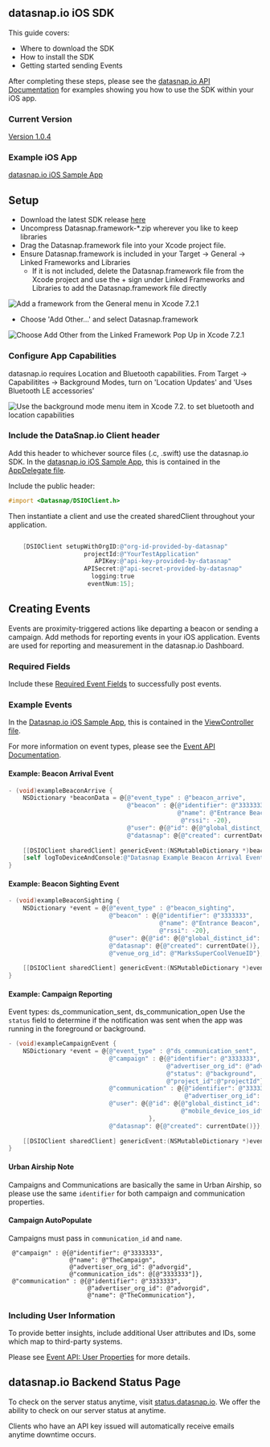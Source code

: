 ## datasnap.io iOS SDK

This guide covers:
* Where to download the SDK
* How to install the SDK
* Getting started sending Events

After completing these steps, please see the [datasnap.io API Documentation](http://docs.datasnapio.apiary.io/) for examples showing you how to use the SDK within your iOS app.


### Current Version

[Version 1.0.4](https://github.com/datasnap-io/datasnap-ios-sdk/releases/download/1.0.4/Datasnap.framework-1.0.4.zip)

### Example iOS App

[datasnap.io iOS Sample App](https://github.com/datasnap-io/datasnap-ios-generic-sample)



## Setup
* Download the latest SDK release [here](https://github.com/datasnap-io/datasnap-ios-sdk/releases/download/1.0.4/Datasnap.framework-1.0.4.zip)
* Uncompress Datasnap.framework-*.zip wherever you like to keep libraries
* Drag the Datasnap.framework file into your Xcode project file.
* Ensure Datasnap.framework is included in your Target -> General -> Linked Frameworks and Libraries
  * If it is not included, delete the Datasnap.framework file from the Xcode project and use the + sign under Linked Frameworks and Libraries to add the Datasnap.framework file directly

![Add a framework from the General menu in Xcode 7.2.1](https://github.com/datasnap-io/datasnap-ios-sdk/blob/readme/readme_images/linkedFramework.png "Adding a framework in Xcode 7.2.1")

  * Choose 'Add Other...' and select Datasnap.framework

![Choose Add Other from the Linked Framework Pop Up in Xcode 7.2.1](https://github.com/datasnap-io/datasnap-ios-sdk/blob/readme/readme_images/addFramework.png "Adding a framework in Xcode 7.2.1")



### Configure App Capabilities
datasnap.io requires Location and Bluetooth capabilities. From Target -> Capabilitites -> Background Modes, turn on 'Location Updates' and 'Uses Bluetooth LE accessories'

![Use the background mode menu item in Xcode 7.2. to set bluetooth and location capabilities](https://github.com/datasnap-io/datasnap-ios-sdk/blob/readme/readme_images/backgroundModes.png "Configuring datasnap.io background capabilities in Xcode 7.2.1")



### Include the DataSnap.io Client header

Add this header to whichever source files (.c, .swift) use the datasnap.io SDK. In the [datasnap.io iOS Sample App](https://github.com/datasnap-io/datasnap-ios-generic-sample), this is contained in the [AppDelegate file](https://github.com/datasnap-io/datasnap-ios-generic-sample/blob/master/dataSnapSample/AppDelegate.m).

Include the public header:
```objective-C
#import <Datasnap/DSIOClient.h>
```

Then instantiate a client and use the created sharedClient throughout your application.

```objective-C

    [DSIOClient setupWithOrgID:@"org-id-provided-by-datasnap"
                     projectId:@"YourTestApplication"
                        APIKey:@"api-key-provided-by-datasnap"
                     APISecret:@"api-secret-provided-by-datasnap"
                       logging:true
                      eventNum:15];
```


## Creating Events

Events are proximity-triggered actions like departing a beacon or sending a campaign. Add methods for reporting events in your iOS application. Events are used for reporting and measurement in the datasnap.io Dashboard.

### Required Fields

Include these [Required Event Fields](http://docs.datasnapio.apiary.io/#introduction/sending-events/required-event-fields) to successfully post events.



### Example Events

In the [Datasnap.io iOS Sample App](https://github.com/datasnap-io/datasnap-ios-generic-sample), this is contained in the [ViewController file](https://github.com/datasnap-io/datasnap-ios-generic-sample/blob/master/dataSnapSample/ViewController.m).

For more information on event types, please see the [Event API Documentation](http://docs.datasnapio.apiary.io/#reference/0/example-events).

#### Example: Beacon Arrival Event
``` objective-C
- (void)exampleBeaconArrive {
    NSDictionary *beaconData = @{@"event_type" : @"beacon_arrive",
                                 @"beacon" : @{@"identifier": @"3333333",
                                               @"name": @"Entrance Beacon",
                                                @"rssi": -20},
                                 @"user": @{@"id": @{@"global_distinct_id": global_distinct_id}},
                                 @"datasnap": @{@"created": currentDate()}};
    
    [[DSIOClient sharedClient] genericEvent:(NSMutableDictionary *)beaconData];
    [self logToDeviceAndConsole:@"Datasnap Example Beacon Arrival Event"];
}
```
#### Example: Beacon Sighting Event
 ```objective-C
- (void)exampleBeaconSighting {
     NSDictionary *event = @{@"event_type" : @"beacon_sighting",
                             @"beacon" : @{@"identifier": @"3333333",
                                           @"name": @"Entrance Beacon",
                                           @"rssi": -20},
                             @"user": @{@"id": @{@"global_distinct_id": global_distinct_id}},
                             @"datasnap": @{@"created": currentDate()},
                             @"venue_org_id": @"MarksSuperCoolVenueID"};
     
     [[DSIOClient sharedClient] genericEvent:(NSMutableDictionary *)event];
 }
 ```
#### Example: Campaign Reporting
Event types: ds_communication_sent, ds_communication_open
Use the `status` field to determine if the notification was sent when the app was running in the foreground or background.
```objective-C
- (void)exampleCampaignEvent {
    NSDictionary *event = @{@"event_type" : @"ds_communication_sent",
                            @"campaign" : @{@"identifier": @"3333333",
                                            @"advertiser_org_id": @"advorgid",
                                            @"status": @"background",
                                            @"project_id":@"projectId"},
                            @"communication" : @{@"identifier": @"3333333",
                                                 @"advertiser_org_id": @"advorgid"},
                            @"user": @{@"id": @{@"global_distinct_id": global_distinct_id,
                                                @"mobile_device_ios_idfa": mobile_device_ios_idfa}
                                       },
                            @"datasnap": @{@"created": currentDate()}};
    
    [[DSIOClient sharedClient] genericEvent:(NSMutableDictionary *)event];
}
```
#### Urban Airship Note
Campaigns and Communications are basically the same in Urban Airship, so please use the same `identifier` for both campaign and communication properties.

#### Campaign AutoPopulate
Campaigns must pass in `communication_id` and `name`.

```
 @"campaign" : @{@"identifier": @"3333333",
                 @"name": @"TheCampaign",
                 @"advertiser_org_id": @"advorgid",
                 @"communication_ids": @[@"3333333"]},
 @"communication" : @{@"identifier": @"3333333",
                      @"advertiser_org_id": @"advorgid",
                      @"name": @"TheCommunication"},
```


### Including User Information

To provide better insights, include additional User attributes and IDs, some which map to third-party systems.

Please see [Event API: User Properties](http://docs.datasnapio.apiary.io/#introduction/event-properties/property:-user) for more details.





## datasnap.io Backend Status Page

To check on the server status anytime, visit [status.datasnap.io](http://status.datasnap.io/).  We offer the ability to check on our server status at anytime.

Clients who have an API key issued will automatically receive emails anytime downtime occurs.
